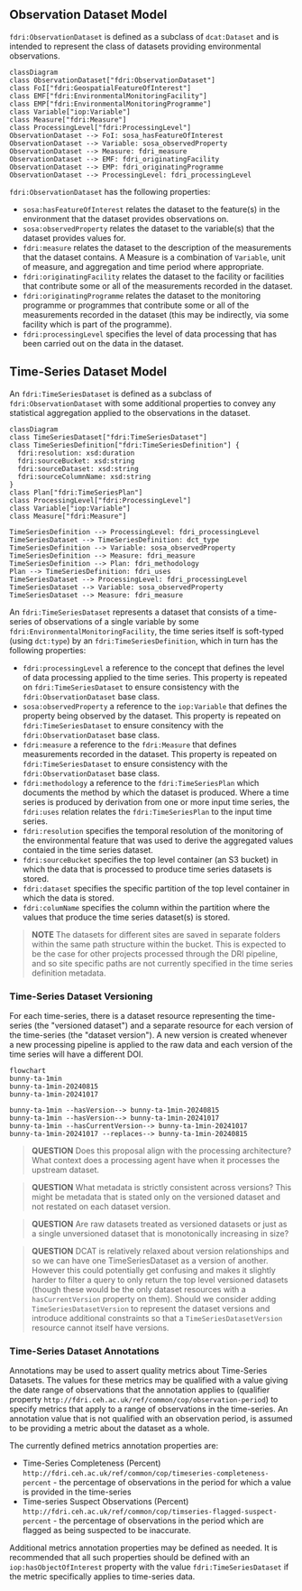 ## Observation Dataset Model

`fdri:ObservationDataset` is defined as a subclass of `dcat:Dataset` and is intended to represent the class of datasets providing environmental observations.

```mermaid
classDiagram
class ObservationDataset["fdri:ObservationDataset"]
class FoI["fdri:GeospatialFeatureOfInterest"]
class EMF["fdri:EnvironmentalMonitoringFacility"]
class EMP["fdri:EnvironmentalMonitoringProgramme"]
class Variable["iop:Variable"]
class Measure["fdri:Measure"]
class ProcessingLevel["fdri:ProcessingLevel"]
ObservationDataset --> FoI: sosa_hasFeatureOfInterest
ObservationDataset --> Variable: sosa_observedProperty
ObservationDataset --> Measure: fdri_measure
ObservationDataset --> EMF: fdri_originatingFacility
ObservationDataset --> EMP: fdri_originatingProgramme
ObservationDataset --> ProcessingLevel: fdri_processingLevel
```

`fdri:ObservationDataset` has the following properties:

* `sosa:hasFeatureOfInterest` relates the dataset to the feature(s) in the environment that the dataset provides observations on.
* `sosa:observedProperty` relates the dataset to the variable(s) that the dataset provides values for.
* `fdri:measure` relates the dataset to the description of the measurements that the dataset contains. A Measure is a combination of `Variable`, unit of measure, and aggregation and time period where appropriate.
* `fdri:originatingFacility` relates the dataset to the facility or facilities that contribute some or all of the measurements recorded in the dataset.
* `fdri:originatingProgramme` relates the dataset to the monitoring programme or programmes that contribute some or all of the measurements recorded in the dataset (this may be indirectly, via some facility which is part of the programme).
* `fdri:processingLevel` specifies the level of data processing that has been carried out on the data in the dataset.

## Time-Series Dataset Model

An `fdri:TimeSeriesDataset` is defined as a subclass of `fdri:ObservationDataset` with some additional properties to convey any statistical aggregation applied to the observations in the dataset.

```mermaid
classDiagram
class TimeSeriesDataset["fdri:TimeSeriesDataset"]
class TimeSeriesDefinition["fdri:TimeSeriesDefinition"] {
  fdri:resolution: xsd:duration
  fdri:sourceBucket: xsd:string
  fdri:sourceDataset: xsd:string
  fdri:sourceColumnName: xsd:string
}
class Plan["fdri:TimeSeriesPlan"]
class ProcessingLevel["fdri:ProcessingLevel"]
class Variable["iop:Variable"]
class Measure["fdri:Measure"]

TimeSeriesDefinition --> ProcessingLevel: fdri_processingLevel
TimeSeriesDataset --> TimeSeriesDefinition: dct_type
TimeSeriesDefinition --> Variable: sosa_observedProperty
TimeSeriesDefinition --> Measure: fdri_measure
TimeSeriesDefinition --> Plan: fdri_methodology
Plan --> TimeSeriesDefinition: fdri_uses
TimeSeriesDataset --> ProcessingLevel: fdri_processingLevel
TimeSeriesDataset --> Variable: sosa_observedProperty
TimeSeriesDataset --> Measure: fdri_measure
```

An `fdri:TimeSeriesDataset` represents a dataset that consists of a time-series of observations of a single variable by some `fdri:EnvironmentalMonitoringFacility`, the time series itself is soft-typed (using `dct:type`) by an `fdri:TimeSeriesDefinition`, which in turn has the following properties:

* `fdri:processingLevel` a reference to the concept that defines the level of data processing applied to the time series. This property is repeated on `fdri:TimeSeriesDataset` to ensure consistency with the `fdri:ObservationDataset` base class.
* `sosa:observedProperty` a reference to the `iop:Variable` that defines the property being observed by the dataset. This property is repeated on `fdri:TimeSeriesDataset` to ensure consitency with the `fdri:ObservationDataset` base class.
* `fdri:measure` a reference to the `fdri:Measure` that defines measurements recorded in the dataset. This property is repeated on `fdri:TimeSeriesDataset` to ensure consistency with the `fdri:ObservationDataset` base class.
* `fdri:methodology` a reference to the `fdri:TimeSeriesPlan` which documents the method by which the dataset is produced. Where a time series is produced by derivation from one or more input time series, the `fdri:uses` relation relates the `fdri:TimeSeriesPlan` to the input time series.
* `fdri:resolution` specifies the temporal resolution of the monitoring of the environmental feature that was used to derive the aggregated values contaied in the time series dataset. 
* `fdri:sourceBucket` specifies the top level container (an S3 bucket) in which the data that is processed to produce time series datasets is stored.
* `fdri:dataset` specifies the specific partition of the top level container in which the data is stored.
* `fdri:columName` specifies the column within the partition where the values that produce the time series dataset(s) is stored.


> **NOTE**
> The datasets for different sites are saved in separate folders within the same path structure within the bucket. This is expected to be the case for other projects processed through the DRI pipeline, and so site specific paths are not currently specified in the time series definition metadata.

### Time-Series Dataset Versioning

For each time-series, there is a dataset resource representing the time-series (the "versioned dataset") and a separate resource for each version of the time-series (the "dataset version"). A new version is created whenever a new processing pipeline is applied to the raw data and each version of the time series will have a different DOI.


```mermaid
flowchart
bunny-ta-1min
bunny-ta-1min-20240815
bunny-ta-1min-20241017

bunny-ta-1min --hasVersion--> bunny-ta-1min-20240815
bunny-ta-1min --hasVersion--> bunny-ta-1min-20241017
bunny-ta-1min --hasCurrentVersion--> bunny-ta-1min-20241017
bunny-ta-1min-20241017 --replaces--> bunny-ta-1min-20240815

```

> **QUESTION**
> Does this proposal align with the processing architecture?
> What context does a processing agent have when it processes the upstream dataset.

> **QUESTION**
> What metadata is strictly consistent across versions? This might be metadata that is stated only on the versioned dataset and not restated on each dataset version.

> **QUESTION**
> Are raw datasets treated as versioned datasets or just as a single unversioned dataset that is monotonically increasing in size?

> **QUESTION**
> DCAT is relatively relaxed about version relationships and so we can have one TimeSeriesDataset as a version of another. However this could potentially get confusing and makes it slightly harder to filter a query to only return the top level versioned datasets (though these would be the only dataset resources with a `hasCurrentVersion` property on them). Should we consider adding `TimeSeriesDatasetVersion` to represent the dataset versions and introduce additional constraints so that a `TimeSeriesDatasetVersion` resource cannot itself have versions.

### Time-Series Dataset Annotations

Annotations may be used to assert quality metrics about Time-Series Datasets. The values for these metrics may be 
qualified with a value giving the date range of observations that the annotation applies to (qualifier property 
`http://fdri.ceh.ac.uk/ref/common/cop/observation-period`) to specify metrics that apply to a range of observations
in the time-series. An annotation value that is not qualified with an observation period, is assumed to be providing
a metric about the dataset as a whole.

The currently defined metrics annotation properties are:

* Time-Series Completeness (Percent) `http://fdri.ceh.ac.uk/ref/common/cop/timeseries-completeness-percent` - the percentage of observations in the period for which a value is provided in the time-series
* Time-series Suspect Observations (Percent) `http://fdri.ceh.ac.uk/ref/common/cop/timseries-flagged-suspect-percent` - the percentage of observations in the period which are flagged as being suspected to be inaccurate.

Additional metrics annotation properties may be defined as needed. It is recommended that all such properties should be
defined with an `iop:hasObjectOfInterest` property with the value `fdri:TimeSeriesDataset` if the metric specifically applies to time-series data.